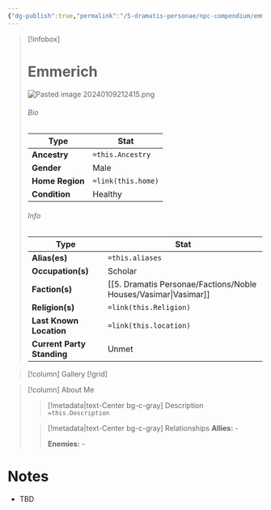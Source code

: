 ```yaml
---
{"dg-publish":true,"permalink":"/5-dramatis-personae/npc-compendium/emmerich/","noteIcon":""}
---
```



> [!infobox]
> # Emmerich
> ![Pasted image 20240109212415.png](/img/user/x.%20Assets/Attachments/Pasted%20image%2020240109212415.png)
> ###### Bio
> Type |  Stat |
> ---|---|
> **Ancestry** | `=this.Ancestry` |
> **Gender** | Male |
> **Home Region** | `=link(this.home)` |
> **Condition** | Healthy |
> ###### Info
> Type |  Stat |
> ---|---|
> **Alias(es)** | `=this.aliases` |
> **Occupation(s)** | Scholar |
> **Faction(s)** | [[5. Dramatis Personae/Factions/Noble Houses/Vasimar\|Vasimar]] |
> **Religion(s)** | `=link(this.Religion)` |
> **Last Known Location** | `=link(this.location)` |
> **Current Party Standing** | Unmet |

> [!column] Gallery 
> [!grid] 
> 

> [!column] About Me
>> [!metadata|text-Center bg-c-gray] Description
>> `=this.Description`
>
>> [!metadata|text-Center bg-c-gray] Relationships
>> **Allies:** -
>>
>> **Enemies:** -

# Notes

- TBD


